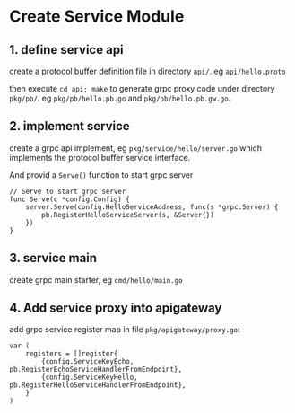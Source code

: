 # Create Service Module

## 1. define service api

create a protocol buffer definition file in directory `api/`. eg `api/hello.proto`

then execute `cd api; make` to generate grpc proxy code under directory `pkg/pb/`. eg `pkg/pb/hello.pb.go` and `pkg/pb/hello.pb.gw.go`.

## 2. implement service

create a grpc api implement, eg `pkg/service/hello/server.go` which implements the protocol buffer service interface.

And provid a `Serve()` function to start grpc server
```
// Serve to start grpc server
func Serve(c *config.Config) {
	server.Serve(config.HelloServiceAddress, func(s *grpc.Server) {
		pb.RegisterHelloServiceServer(s, &Server{})
	})
}
```

## 3. service main

create grpc main starter, eg `cmd/hello/main.go`

## 4. Add service proxy into apigateway

add grpc service register map in file `pkg/apigateway/proxy.go`:

```
var (
	registers = []register{
		{config.ServiceKeyEcho, pb.RegisterEchoServiceHandlerFromEndpoint},
		{config.ServiceKeyHello, pb.RegisterHelloServiceHandlerFromEndpoint},
	}
)
```

